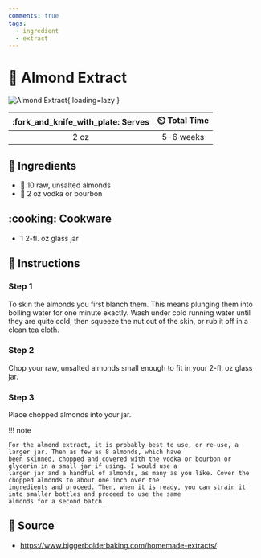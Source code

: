 ```yaml
---
comments: true
tags:
  - ingredient
  - extract
---
```

# :chestnut: Almond Extract

![Almond Extract](../../assets/images/almond-extract.png){ loading=lazy }

| :fork_and_knife_with_plate: Serves | :timer_clock: Total Time |
|:----------------------------------:|:-----------------------: |
| 2 oz | 5-6 weeks |

## :salt: Ingredients

- :chestnut: 10 raw, unsalted almonds
- :tumbler_glass: 2 oz vodka or bourbon

## :cooking: Cookware

- 1 2-fl. oz glass jar

## :pencil: Instructions

### Step 1

To skin the almonds you first blanch them. This means plunging them into boiling water for one minute exactly. Wash
under cold running water until they are quite cold, then squeeze the nut out of the skin, or rub it off in a clean tea
cloth.

### Step 2

Chop your raw, unsalted almonds small enough to fit in your 2-fl. oz glass jar.

### Step 3

Place chopped almonds into your jar.

!!! note

    For the almond extract, it is probably best to use, or re-use, a larger jar. Then as few as 8 almonds, which have
    been skinned, chopped and covered with the vodka or bourbon or glycerin in a small jar if using. I would use a
    larger jar and a handful of almonds, as many as you like. Cover the chopped almonds to about one inch over the
    ingredients and proceed. Then, when it is ready, you can strain it into smaller bottles and proceed to use the same
    almonds for a second batch.

## :link: Source

- <https://www.biggerbolderbaking.com/homemade-extracts/>
